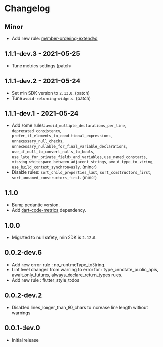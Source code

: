# Changelog

## Minor

* Add new rule: [member-ordering-extended](https://github.com/dart-code-checker/dart-code-metrics/blob/master/doc/rules/member-ordering-extended.md)

## 1.1.1-dev.3 - 2021-05-25

* Tune metrics settings (patch)

## 1.1.1-dev.2 - 2021-05-24

* Set min SDK version to `2.13.0`. (patch)
* Tune `avoid-returning-widgets`. (patch)

## 1.1.1-dev.1 - 2021-05-24

* Add some rules: `avoid_multiple_declarations_per_line`, `deprecated_consistency`, `prefer_if_elements_to_conditional_expressions`, `unnecessary_null_checks`, `unnecessary_nullable_for_final_variable_declarations`, `use_if_null_to_convert_nulls_to_bools`, `use_late_for_private_fields_and_variables`, `use_named_constants`, `missing_whitespace_between_adjacent_strings`, `avoid_type_to_string`, `use_build_context_synchronously`. (minor)
* Disable rules: `sort_child_properties_last`, `sort_constructors_first`, `sort_unnamed_constructors_first`. (minor)

## 1.1.0

* Bump pedantic version.
* Add [dart-code-metrics](https://pub.dev/packages/dart_code_metrics) dependency.

## 1.0.0

* Migrated to null safety, min SDK is `2.12.0`.

## 0.0.2-dev.6

* Add new error-rule : no_runtimeType_toString.
* Lint level changed from warning to error for : type_annotate_public_apis, await_only_futures, always_declare_return_types rules.
* Add new rule : flutter_style_todos

## 0.0.2-dev.2

* Disabled lines_longer_than_80_chars to increase line length without warnings

## 0.0.1-dev.0

* Initial release

